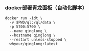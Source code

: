 ### docker部署青龙面板（自动化脚本）

```
docker run -idt \
  -v $PWD/ql:/ql/data \
  -p 5700:5700 \
  --name qinglong \
  --hostname qinglong \
  --restart unless-stopped \
  whyour/qinglong:latest
```
